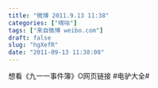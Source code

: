 ```yaml
---
title: "微博 2011.9.13 11:38"
categories: ["嘀咕"]
tags: ["来自微博 weibo.com"]
draft: false
slug: "hgXefR"
date: "2011-09-13 11:38:00"
---
```


<p>想看《九一一事件簿》O网页链接  #电驴大全# ​​​​</p>
